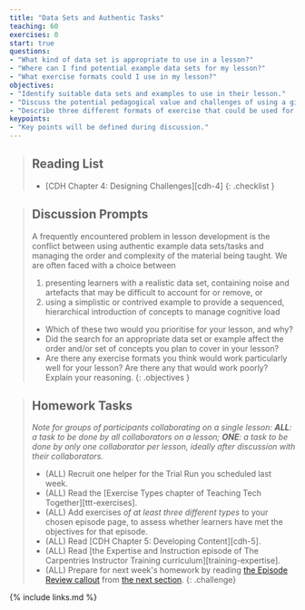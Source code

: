 ```yaml
---
title: "Data Sets and Authentic Tasks"
teaching: 60
exercises: 0
start: true
questions:
- "What kind of data set is appropriate to use in a lesson?"
- "Where can I find potential example data sets for my lesson?"
- "What exercise formats could I use in my lesson?"
objectives:
- "Identify suitable data sets and examples to use in their lesson."
- "Discuss the potential pedagogical value and challenges of using a given data set or example."
- "Describe three different formats of exercise that could be used for formative assessment in their lesson."
keypoints:
- "Key points will be defined during discussion."
---
```


> ## Reading List
>
> - [CDH Chapter 4: Designing Challenges][cdh-4]
{: .checklist }

> ## Discussion Prompts
>
> A frequently encountered problem in lesson development is the conflict
> between using authentic example data sets/tasks and managing the order
> and complexity of the material being taught.
> We are often faced with a choice between
>
> 1. presenting learners with a realistic data set,
>   containing noise and artefacts that may be difficult to account for or remove, or
> 2. using a simplistic or contrived example to provide
>   a sequenced, hierarchical introduction of concepts to manage cognitive load
>
> - Which of these two would you prioritise for your lesson, and why?
> - Did the search for an appropriate data set or example affect the order and/or
>   set of concepts you plan to cover in your lesson?
> - Are there any exercise formats you think would work particularly well for
>   your lesson? Are there any that would work poorly? Explain your reasoning.
{: .objectives }

> ## Homework Tasks
>
> _Note for groups of participants collaborating on a single lesson:_
> _**ALL**: a task to be done by all collaborators on a lesson;
> **ONE**: a task to be done by only one collaborator per lesson,
> ideally after discussion with their collaborators._
>
> - (ALL) Recruit one helper for the Trial Run you scheduled last week.
> - (ALL) Read the [Exercise Types chapter of Teaching Tech Together][ttt-exercises].
> - (ALL) Add exercises _of at least three different types_ to your chosen episode page,
>   to assess whether learners have met the objectives for that episode.
> - (ALL) Read [CDH Chapter 5: Developing Content][cdh-5].
> - (ALL) Read [the Expertise and Instruction episode of The Carpentries Instructor Training curriculum][training-expertise].
> - (ALL) Prepare for next week's homework by reading [the Episode Review callout](06-content#episode-review) from [the next section](06-content).
{: .challenge}

{% include links.md %}
